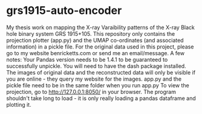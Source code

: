 # grs1915-auto-encoder
My thesis work on mapping the X-ray Varaibility patterns of the X-ray Black hole binary system GRS 1915+105. This repository only contains the projection plotter (app.py) and the UMAP co-ordinates (and associated information) in a pickle file. For the original data used in this project, please go to my website benricketts.com or send me an email/message.
A few notes:
Your Pandas version needs to be 1.4.1 to be guaranteed to successfully unpickle.
You will need to have the dash package installed.
The images of original data and the reconstructed data will only be visible if you are online - they query my website for the images.
app.py and the pickle file need to be in the same folder when you run app.py
To view the projection, go to http://127.0.0.1:8050/ in your browser. The program shouldn't take long to load - it is only really loading a pandas dataframe and plotting it.
